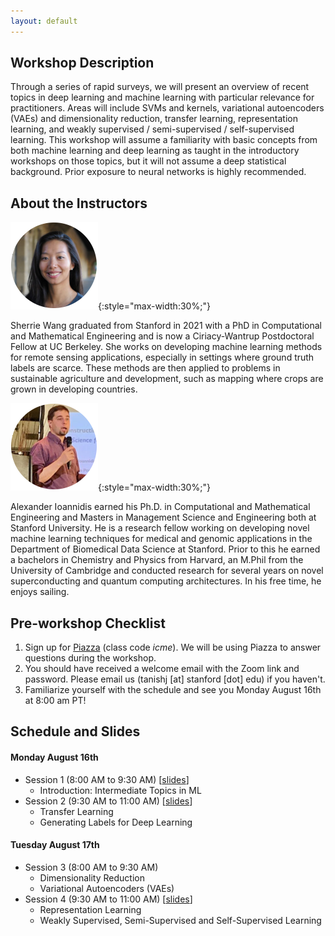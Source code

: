 ```yaml
---
layout: default
---
```


## Workshop Description

Through a series of rapid surveys, we will present an overview of recent topics in deep learning and machine learning with particular relevance for practitioners. Areas will include SVMs and kernels, variational autoencoders (VAEs) and dimensionality reduction, transfer learning, representation learning, and weakly supervised / semi-supervised / self-supervised learning. This workshop will assume a familiarity with basic concepts from both machine learning and deep learning as taught in the introductory workshops on those topics, but it will not assume a deep statistical background. Prior exposure to neural networks is highly recommended.

## About the Instructors

![Sherrie Wang](/assets/img/sherrie.png){:style="max-width:30%;"}

Sherrie Wang graduated from Stanford in 2021 with a PhD in Computational and Mathematical Engineering and is now a Ciriacy-Wantrup Postdoctoral Fellow at UC Berkeley. She works on developing machine learning methods for remote sensing applications, especially in settings where ground truth labels are scarce. These methods are then applied to problems in sustainable agriculture and development, such as mapping where crops are grown in developing countries.

![Alexander Ioannidis](/assets/img/alex.png){:style="max-width:30%;"}

Alexander Ioannidis earned his Ph.D. in Computational and Mathematical Engineering and Masters in Management Science and Engineering both at Stanford University. He is a research fellow working on developing novel machine learning techniques for medical and genomic applications in the Department of Biomedical Data Science at Stanford. Prior to this he earned a bachelors in Chemistry and Physics from Harvard, an M.Phil from the University of Cambridge and conducted research for several years on novel superconducting and quantum computing architectures. In his free time, he enjoys sailing.

## Pre-workshop Checklist

1. Sign up for [Piazza](http://piazza.com/icme/summer2021/icme12) (class code *icme*). We will be using Piazza to answer questions during the workshop.
2. You should have received a welcome email with the Zoom link and password.  Please email us (tanishj [at] stanford [dot] edu) if you haven't.
3. Familiarize yourself with the schedule and see you Monday August 16th at 8:00 am PT!

## Schedule and Slides

#### Monday August 16th

- Session 1 (8:00 AM to 9:30 AM) [[slides](/docs/intro.pdf)]
  - Introduction: Intermediate Topics in ML
- Session 2 (9:30 AM to 11:00 AM)  [[slides](/docs/transfer-learning_label-generation.pdf)]
  - Transfer Learning
  - Generating Labels for Deep Learning

#### Tuesday August 17th

- Session 3 (8:00 AM to 9:30 AM)
  - Dimensionality Reduction
  - Variational Autoencoders (VAEs)
- Session 4 (9:30 AM to 11:00 AM) [[slides](/docs/representation-learning_weak-supervision.pdf)]
  - Representation Learning
  - Weakly Supervised, Semi-Supervised and Self-Supervised Learning

<!-- ## Slides

* Session 1 - [slides](/docs/dlworkshop2021_1.pdf)
* Session 2 - [slides](/docs/dlworkshop2021_2.pdf)

## Jupyter Notebooks 

Below links should open the notebooks in [Google Collaboratory](https://colab.research.google.com/), after they open you may have to click "Open in Playground" to be able to run code.

*Links coming soon!*

* [TFWalkthrough.ipynb](https://colab.research.google.com/drive/1yGCtmXoN-bvFpOvcwxE5TJ2lu4WSyPAB)
* [KerasWalkthrough.ipynb](https://colab.research.google.com/drive/1uX27nH7K7UUn0RoQ0mREZ6FSiTv7F4TJ)
* [TransferLearning.ipynb](https://colab.research.google.com/drive/1QrNPyIalL4_i8aMO6426GV40dk3anPwJ) 


## Additional Resources

Here are some additional resources for various topics:

- Calculus Fundamentals
  - [Essence of Calculus](https://www.youtube.com/watch?v=WUvTyaaNkzM&list=PLZHQObOWTQDMsr9K-rj53DwVRMYO3t5Yr) by Grant Sanderson
- Linear Algebra Fundamentals
  - [Essence of Linear Algebra](https://www.youtube.com/watch?v=fNk_zzaMoSs&list=PLZHQObOWTQDPD3MizzM2xVFitgF8hE_ab) by Grant Sanderson
- Books
  - [Neural Networks and Deep Learning](http://neuralnetworksanddeeplearning.com/) by Michael Nielsen - Free online book
  - [Deep Learning](https://www.deeplearningbook.org/) by Ian Goodfellow and Yoshua Bengio and Aaron Courville
- Visualizations
  - [Neural Network Playground](https://playground.tensorflow.org/) - A playground for dense neural networks
  - [Gan Lab](https://poloclub.github.io/ganlab/) - A playground for GANs
  - [Initializing neural networks](https://www.deeplearning.ai/ai-notes/initialization/) - Visual tutorial on initialization in deep learning
  - [Parameter optimization in neural networks](https://www.deeplearning.ai/ai-notes/optimization/) - Visual tutorial on optimization in deep learning
- Stanford Courses
  - [CS 230 Deep Learning](https://cs230.stanford.edu/)
  - [CS 231N Convolutional Neural Networks for Visual Recognition](http://cs231n.stanford.edu/)
  - [CS 224N Natural Language Processing with Deep Learning](http://web.stanford.edu/class/cs224n/)
  - [CS 236 Deep Generative Models](https://deepgenerativemodels.github.io/)
- Interesting talks on advanced topics
  - Ben Recht - [Training on test set and other heresies](https://www.youtube.com/watch?v=NTz4rJS9BAI)
  - Aleksander Madry - [A new perspective on Adversarial Perturbations](https://www.youtube.com/watch?v=mUt7w4UoYqM) -->
